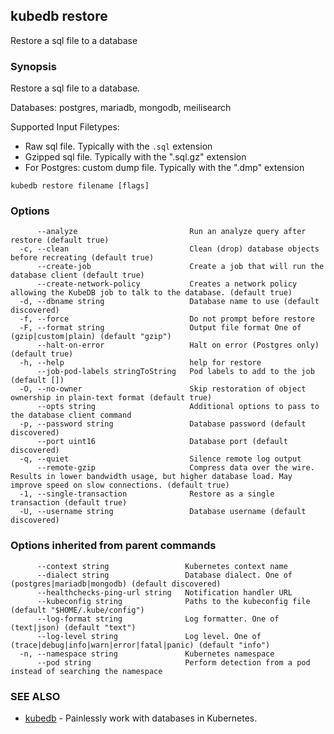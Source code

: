 ## kubedb restore

Restore a sql file to a database

### Synopsis

Restore a sql file to a database.

Databases: postgres, mariadb, mongodb, meilisearch

Supported Input Filetypes:
  - Raw sql file. Typically with the `.sql` extension
  - Gzipped sql file. Typically with the ".sql.gz" extension
  - For Postgres: custom dump file. Typically with the ".dmp" extension

```
kubedb restore filename [flags]
```

### Options

```
      --analyze                         Run an analyze query after restore (default true)
  -c, --clean                           Clean (drop) database objects before recreating (default true)
      --create-job                      Create a job that will run the database client (default true)
      --create-network-policy           Creates a network policy allowing the KubeDB job to talk to the database. (default true)
  -d, --dbname string                   Database name to use (default discovered)
  -f, --force                           Do not prompt before restore
  -F, --format string                   Output file format One of (gzip|custom|plain) (default "gzip")
      --halt-on-error                   Halt on error (Postgres only) (default true)
  -h, --help                            help for restore
      --job-pod-labels stringToString   Pod labels to add to the job (default [])
  -O, --no-owner                        Skip restoration of object ownership in plain-text format (default true)
      --opts string                     Additional options to pass to the database client command
  -p, --password string                 Database password (default discovered)
      --port uint16                     Database port (default discovered)
  -q, --quiet                           Silence remote log output
      --remote-gzip                     Compress data over the wire. Results in lower bandwidth usage, but higher database load. May improve speed on slow connections. (default true)
  -1, --single-transaction              Restore as a single transaction (default true)
  -U, --username string                 Database username (default discovered)
```

### Options inherited from parent commands

```
      --context string                 Kubernetes context name
      --dialect string                 Database dialect. One of (postgres|mariadb|mongodb) (default discovered)
      --healthchecks-ping-url string   Notification handler URL
      --kubeconfig string              Paths to the kubeconfig file (default "$HOME/.kube/config")
      --log-format string              Log formatter. One of (text|json) (default "text")
      --log-level string               Log level. One of (trace|debug|info|warn|error|fatal|panic) (default "info")
  -n, --namespace string               Kubernetes namespace
      --pod string                     Perform detection from a pod instead of searching the namespace
```

### SEE ALSO

* [kubedb](kubedb.md)	 - Painlessly work with databases in Kubernetes.

